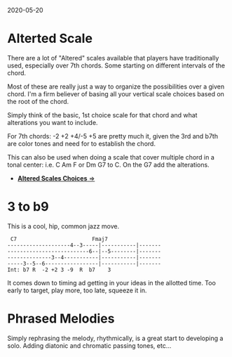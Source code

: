 2020-05-20

# Alterted Scale

There are a lot of "Altered" scales available that players have traditionally used, especially over 7th chords. Some starting on different intervals of the chord. 

Most of these are really just a way to organize the possibilities over a given chord. I'm a firm believer of basing all your vertical scale choices based on the root of the chord.

Simply think of the basic, 1st choice scale for that chord and what alterations you want to include.

For 7th chords: -2 +2 +4/-5 +5 are pretty much it, given the 3rd and b7th are color tones and need for to establish the chord.


This can also be used when doing a scale that cover multiple chord in a tonal center: i.e. C Am F or Dm G7 to C. On the G7 add the alterations.

- [**Altered Scales Choices** =>](https://learningukulele.com/lessons/code/UL04-alt)

# 3 to b9

This is a cool, hip, common jazz move.


```
 C7                        Fmaj7
--------------------4--3-----|-----------|-------
--------------------------6--|--5--------|-------
--------------3--4-----------|-----------|-------
-----3--5--6-----------------|-----------|-------
Int: b7 R  -2 +2 3 -9  R  b7    3
```

It comes down to timing ad getting in your ideas in the allotted time. Too early to target, play more, too late, squeeze it in.


# Phrased Melodies

Simply rephrasing the melody, rhythmically, is a great start to developing a solo. Adding diatonic and chromatic passing tones, etc...